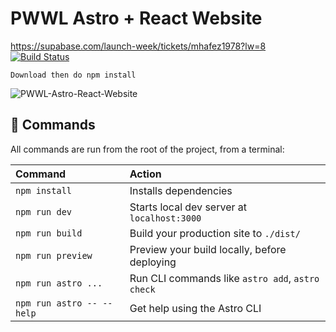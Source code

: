 # PWWL Astro + React Website

https://supabase.com/launch-week/tickets/mhafez1978?lw=8
[![Build Status](https://badges.netlify.com/api/site-name.svg?branch=master)](https://app.netlify.com/sites/glittering-biscuit-572c74/deploys)

```
Download then do npm install
```

<img src="https://onedrive.live.com/embed?resid=8C53F5626A46603F%21132&authkey=%21APtZeQr5MitQDBY" alt="PWWL-Astro-React-Website"/>

## 🧞 Commands

All commands are run from the root of the project, from a terminal:

| Command                   | Action                                           |
| :------------------------ | :----------------------------------------------- |
| `npm install`             | Installs dependencies                            |
| `npm run dev`             | Starts local dev server at `localhost:3000`      |
| `npm run build`           | Build your production site to `./dist/`          |
| `npm run preview`         | Preview your build locally, before deploying     |
| `npm run astro ...`       | Run CLI commands like `astro add`, `astro check` |
| `npm run astro -- --help` | Get help using the Astro CLI                     |
